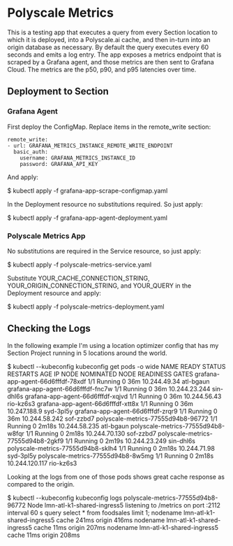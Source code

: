 # Polyscale Metrics
This is a testing app that executes a query from every Section location to which it is deployed, into a Polyscale.ai cache, and then in-turn into an origin database as necessary. By default the query executes every 60 seconds and emits a log entry. The app exposes a metrics endpoint that is scraped by a Grafana agent, and those metrics are then sent to Grafana Cloud. The metrics are the p50, p90, and p95 latencies over time.

## Deployment to Section

### Grafana Agent
First deploy the ConfigMap. Replace items in the remote_write section:

    remote_write:
    - url: GRAFANA_METRICS_INSTANCE_REMOTE_WRITE_ENDPOINT
      basic_auth:
        username: GRAFANA_METRICS_INSTANCE_ID
        password: GRAFANA_API_KEY

And apply:

$ kubectl apply -f grafana-app-scrape-configmap.yaml

In the Deployment resource no substitutions required. So just apply:

$ kubectl apply -f grafana-app-agent-deployment.yaml

### Polyscale Metrics App
No substitutions are required in the Service resource, so just apply:

$ kubectl apply -f polyscale-metrics-service.yaml

Substitute YOUR_CACHE_CONNECTION_STRING, YOUR_ORIGIN_CONNECTION_STRING, and YOUR_QUERY in the Deployment resource and apply:

$ kubectl apply -f polyscale-metrics-deployment.yaml

## Checking the Logs
In the following example I'm using a location optimizer config that has my Section Project running in 5 locations around the world.

$ kubectl --kubeconfig kubeconfig get pods -o wide
NAME                                 READY   STATUS    RESTARTS   AGE     IP               NODE        NOMINATED NODE   READINESS GATES
grafana-app-agent-66d6fffdf-78xdf    1/1     Running   0          36m     10.244.49.34     atl-bgaun   <none>           <none>
grafana-app-agent-66d6fffdf-fnc7w    1/1     Running   0          36m     10.244.23.244    sin-dhl6s   <none>           <none>
grafana-app-agent-66d6fffdf-xqjvd    1/1     Running   0          36m     10.244.56.43     rio-kz6s3   <none>           <none>
grafana-app-agent-66d6fffdf-xtt8x    1/1     Running   0          36m     10.247.188.9     syd-3pl5y   <none>           <none>
grafana-app-agent-66d6fffdf-zrqr9    1/1     Running   0          36m     10.244.58.242    sof-zzbd7   <none>           <none>
polyscale-metrics-77555d94b8-96772   1/1     Running   0          2m18s   10.244.58.235    atl-bgaun   <none>           <none>
polyscale-metrics-77555d94b8-w8fqr   1/1     Running   0          2m18s   10.244.70.130    sof-zzbd7   <none>           <none>
polyscale-metrics-77555d94b8-2gkf9   1/1     Running   0          2m19s   10.244.23.249    sin-dhl6s   <none>           <none>
polyscale-metrics-77555d94b8-sklh4   1/1     Running   0          2m18s   10.244.71.98     syd-3pl5y   <none>           <none>
polyscale-metrics-77555d94b8-8w5mg   1/1     Running   0          2m18s   10.244.120.117   rio-kz6s3   <none>           <none>

Looking at the logs from one of those pods shows great cache response as compared to the origin.

$ kubectl --kubeconfig kubeconfig logs polyscale-metrics-77555d94b8-96772
Node lmn-atl-k1-shared-ingress5 listening to /metrics on port :2112 interval 60 s query select * from foodsales limit 1;
nodename lmn-atl-k1-shared-ingress5 cache 241ms origin 416ms 
nodename lmn-atl-k1-shared-ingress5 cache 11ms origin 207ms 
nodename lmn-atl-k1-shared-ingress5 cache 11ms origin 208ms 